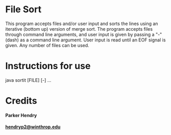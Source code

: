 # File Sort
This program accepts files and/or user input and sorts the lines using an iterative (bottom up) version of merge sort. The program accepts files through command line arguments, and user input is given by passing a "-" (dash) as a command line argument. User input is read until an EOF signal is given. Any number of files can be used.
# Instructions for use
java sortit [FILE] [-] ...
# Credits
#### Parker Hendry
#### hendryp2@winthrop.edu
